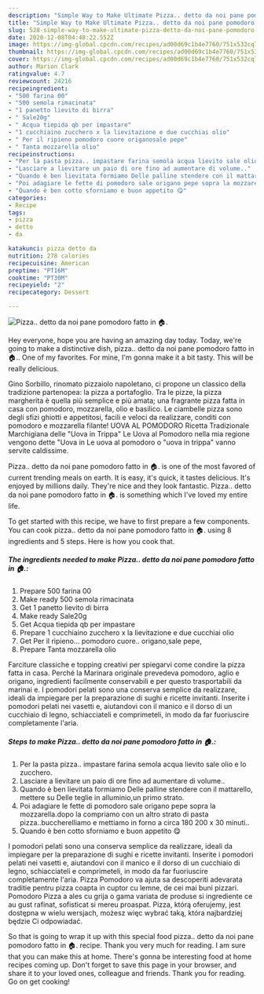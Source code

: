 ```yaml
---
description: "Simple Way to Make Ultimate Pizza.. detto da noi pane pomodoro fatto in 🏠."
title: "Simple Way to Make Ultimate Pizza.. detto da noi pane pomodoro fatto in 🏠."
slug: 528-simple-way-to-make-ultimate-pizza-detto-da-noi-pane-pomodoro-fatto-in
date: 2020-12-08T04:48:22.552Z
image: https://img-global.cpcdn.com/recipes/ad00d69c1b4e7760/751x532cq70/pizza-detto-da-noi-pane-pomodoro-fatto-in-🏠-recipe-main-photo.jpg
thumbnail: https://img-global.cpcdn.com/recipes/ad00d69c1b4e7760/751x532cq70/pizza-detto-da-noi-pane-pomodoro-fatto-in-🏠-recipe-main-photo.jpg
cover: https://img-global.cpcdn.com/recipes/ad00d69c1b4e7760/751x532cq70/pizza-detto-da-noi-pane-pomodoro-fatto-in-🏠-recipe-main-photo.jpg
author: Marion Clark
ratingvalue: 4.7
reviewcount: 24216
recipeingredient:
- "500 farina 00"
- "500 semola rimacinata"
- "1 panetto lievito di birra"
- " Sale20g"
- " Acqua tiepida qb per impastare"
- "1 cucchiaino zucchero x la lievitazione e due cucchiai olio"
- " Per il ripieno pomodoro cuore origanosale pepe"
- " Tanta mozzarella olio"
recipeinstructions:
- "Per la pasta pizza.. impastare farina semola acqua lievito sale olio e lo zucchero."
- "Lasciare a lievitare un paio di ore fino ad aumentare di volume.."
- "Quando è ben lievitata formiamo Delle palline stendere con il mattarello, mettere su Delle teglie in alluminio,un primo strato."
- "Poi adagiare le fette di pomodoro sale origano pepe sopra la mozzarella.dopo la compriamo con un altro strato di pasta pizza..buccherelliamo e mettiamo in forno a circa 180 200 x 30 minuti.."
- "Quando è ben cotto sforniamo e buon appetito 😋"
categories:
- Recipe
tags:
- pizza
- detto
- da

katakunci: pizza detto da 
nutrition: 278 calories
recipecuisine: American
preptime: "PT16M"
cooktime: "PT30M"
recipeyield: "2"
recipecategory: Dessert

---
```



![Pizza.. detto da noi pane pomodoro fatto in 🏠.](https://img-global.cpcdn.com/recipes/ad00d69c1b4e7760/751x532cq70/pizza-detto-da-noi-pane-pomodoro-fatto-in-🏠-recipe-main-photo.jpg)

Hey everyone, hope you are having an amazing day today. Today, we're going to make a distinctive dish, pizza.. detto da noi pane pomodoro fatto in 🏠.. One of my favorites. For mine, I'm gonna make it a bit tasty. This will be really delicious.

Gino Sorbillo, rinomato pizzaiolo napoletano, ci propone un classico della tradizione partenopea: la pizza a portafoglio. Tra le pizze, la pizza margherita è quella più semplice e più amata; una fragrante pizza fatta in casa con pomodoro, mozzarella, olio e basilico. Le ciambelle pizza sono degli sfizi ghiotti e appetitosi, facili e veloci da realizzare, conditi con pomodoro e mozzarella filante! UOVA AL POMODORO Ricetta Tradizionale Marchigiana delle &#34;Uova in Trippa&#34; Le Uova al Pomodoro nella mia regione vengono dette &#34;Uova in Le uova al pomodoro o &#34;uova in trippa&#34; vanno servite caldissime.

Pizza.. detto da noi pane pomodoro fatto in 🏠. is one of the most favored of current trending meals on earth. It is easy, it's quick, it tastes delicious. It's enjoyed by millions daily. They're nice and they look fantastic. Pizza.. detto da noi pane pomodoro fatto in 🏠. is something which I've loved my entire life.


To get started with this recipe, we have to first prepare a few components. You can cook pizza.. detto da noi pane pomodoro fatto in 🏠. using 8 ingredients and 5 steps. Here is how you cook that.

<!--inarticleads1-->

##### The ingredients needed to make Pizza.. detto da noi pane pomodoro fatto in 🏠.:

1. Prepare 500 farina 00
1. Make ready 500 semola rimacinata
1. Get 1 panetto lievito di birra
1. Make ready  Sale20g
1. Get  Acqua tiepida qb per impastare
1. Prepare 1 cucchiaino zucchero x la lievitazione e due cucchiai olio
1. Get  Per il ripieno... pomodoro cuore.. origano,sale pepe,
1. Prepare  Tanta mozzarella olio


Farciture classiche e topping creativi per spiegarvi come condire la pizza fatta in casa. Perché la Marinara originale prevedeva pomodoro, aglio e origano, ingredienti facilmente conservabili e per questo trasportabili da marinai e. I pomodori pelati sono una conserva semplice da realizzare, ideali da impiegare per la preparazione di sughi e ricette invitanti. Inserite i pomodori pelati nei vasetti e, aiutandovi con il manico e il dorso di un cucchiaio di legno, schiacciateli e comprimeteli, in modo da far fuoriuscire completamente l&#39;aria. 

<!--inarticleads2-->

##### Steps to make Pizza.. detto da noi pane pomodoro fatto in 🏠.:

1. Per la pasta pizza.. impastare farina semola acqua lievito sale olio e lo zucchero.
1. Lasciare a lievitare un paio di ore fino ad aumentare di volume..
1. Quando è ben lievitata formiamo Delle palline stendere con il mattarello, mettere su Delle teglie in alluminio,un primo strato.
1. Poi adagiare le fette di pomodoro sale origano pepe sopra la mozzarella.dopo la compriamo con un altro strato di pasta pizza..buccherelliamo e mettiamo in forno a circa 180 200 x 30 minuti..
1. Quando è ben cotto sforniamo e buon appetito 😋


I pomodori pelati sono una conserva semplice da realizzare, ideali da impiegare per la preparazione di sughi e ricette invitanti. Inserite i pomodori pelati nei vasetti e, aiutandovi con il manico e il dorso di un cucchiaio di legno, schiacciateli e comprimeteli, in modo da far fuoriuscire completamente l&#39;aria. Pizza Pomodoro va ajuta sa descoperiti adevarata traditie pentru pizza coapta in cuptor cu lemne, de cei mai buni pizzari. Pomodoro Pizza a ales cu grija o gama variata de produse si ingrediente ce au gust rafinat, sofisticat si mereu proaspat. Pizza, którą oferujemy, jest dostępna w wielu wersjach, możesz więc wybrać taką, która najbardziej będzie Ci odpowiadać. 

So that is going to wrap it up with this special food pizza.. detto da noi pane pomodoro fatto in 🏠. recipe. Thank you very much for reading. I am sure that you can make this at home. There's gonna be interesting food at home recipes coming up. Don't forget to save this page in your browser, and share it to your loved ones, colleague and friends. Thank you for reading. Go on get cooking!
